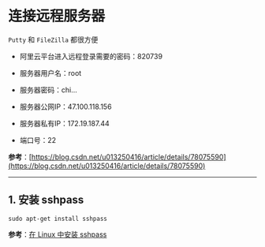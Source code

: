 # 连接远程服务器

`Putty` 和 `FileZilla` 都很方便

- 阿里云平台进入远程登录需要的密码：820739

- 服务器用户名：root

- 服务器密码：chi...

- 服务器公网IP：47.100.118.156

- 服务器私有IP：172.19.187.44

- 端口号：22

**参考**：[https://blog.csdn.net/u013250416/article/details/78075590](https://blog.csdn.net/u013250416/article/details/78075590)

---

## 1. 安装 sshpass

`sudo apt-get install sshpass`

**参考**：[在 Linux 中安装 sshpass](https://linux.cn/article-8086-1.html)
